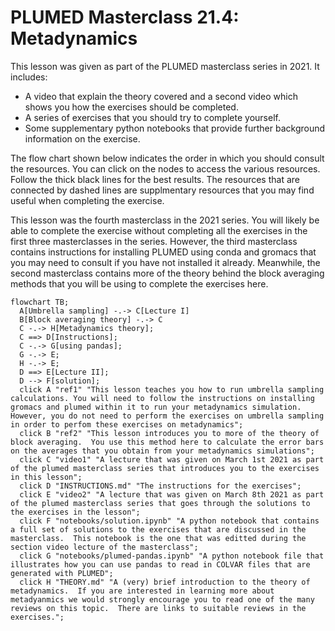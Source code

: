 #  PLUMED Masterclass 21.4: Metadynamics

This lesson was given as part of the PLUMED masterclass series in 2021.  It includes:

* A video that explain the theory covered and a second video which shows you how the exercises should be completed.
* A series of exercises that you should try to complete yourself.
* Some supplementary python notebooks that provide further background information on the exercise.

The flow chart shown below indicates the order in which you should consult the resources.  You can click on the nodes to access the various resources.  Follow the thick black lines for the best results.  The resources that are connected by dashed lines are supplmentary resources that you may find useful when completing the exercise. 

This lesson was the fourth masterclass in the 2021 series.  You will likely be able to complete the exercise without completing all the exercises in the first three masterclasses in the series.  However, the third masterclass contains instructions for installing PLUMED using conda and gromacs that you may need to consult if you have not installed it already.  Meanwhile, the second masterclass contains more of the theory behind the block averaging methods that you will be using to complete the exercises here.

```mermaid
flowchart TB;
  A[Umbrella sampling] -.-> C[Lecture I] 
  B[Block averaging theory] -.-> C
  C -.-> H[Metadynamics theory];
  C ==> D[Instructions];
  C -.-> G[using pandas];
  G -.-> E;
  H -.-> E;
  D ==> E[Lecture II];
  D --> F[solution];
  click A "ref1" "This lesson teaches you how to run umbrella sampling calculations. You will need to follow the instructions on installing gromacs and plumed within it to run your metadynamics simulation. However, you do not need to perform the exercises on umbrella sampling in order to perfom these exercises on metadynamics";
  click B "ref2" "This lesson introduces you to more of the theory of block averaging.  You use this method here to calculate the error bars on the averages that you obtain from your metadynamics simulations";
  click C "video1" "A lecture that was given on March 1st 2021 as part of the plumed masterclass series that introduces you to the exercises in this lesson";
  click D "INSTRUCTIONS.md" "The instructions for the exercises";
  click E "video2" "A lecture that was given on March 8th 2021 as part of the plumed masterclass series that goes through the solutions to the exercises in the lesson";
  click F "notebooks/solution.ipynb" "A python notebook that contains a full set of solutions to the exercises that are discussed in the masterclass.  This notebook is the one that was editted during the section video lecture of the masterclass";
  click G "notebooks/plumed-pandas.ipynb" "A python notebook file that illustrates how you can use pandas to read in COLVAR files that are generated with PLUMED";
  click H "THEORY.md" "A (very) brief introduction to the theory of metadynamics.  If you are interested in learning more about metadyanmics we would strongly encourage you to read one of the many reviews on this topic.  There are links to suitable reviews in the exercises.";
```
